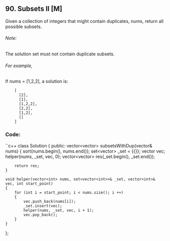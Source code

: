 ## 90. Subsets II [M]
Given a collection of integers that might contain duplicates, nums, return all possible subsets.

###### Note: 
The solution set must not contain duplicate subsets.

###### For example,
If nums = [1,2,2], a solution is:

```
    [
      [2],
      [1],
      [1,2,2],
      [2,2],
      [1,2],
      []
    ]
```

### Code:
``c++
class Solution 
{
public:
    vector<vector<int>> subsetsWithDup(vector<int>& nums) 
    {
        sort(nums.begin(), nums.end());
        set<vector<int>> _set = {{}};
        vector<int> vec;
        helper(nums, _set, vec, 0);
        vector<vector<int>> res(_set.begin(), _set.end());

        return res;
    }
    
    void helper(vector<int> nums, set<vector<int>>& _set, vector<int>& vec, int start_point)
    {
        for (int i = start_point; i < nums.size(); i ++)
        {
            vec.push_back(nums[i]);
            _set.insert(vec);
            helper(nums, _set, vec, i + 1);
            vec.pop_back();
        }
    }
};
```
